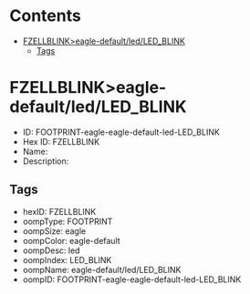 



Contents
========

* [FZELLBLINK>eagle-default/led/LED_BLINK](#fzellblinkeagle-defaultledled_blink)
	* [Tags](#tags)

# FZELLBLINK>eagle-default/led/LED_BLINK

- ID: FOOTPRINT-eagle-eagle-default-led-LED_BLINK
- Hex ID: FZELLBLINK
- Name: 
- Description: 

## Tags

- hexID: FZELLBLINK
- oompType: FOOTPRINT
- oompSize: eagle
- oompColor: eagle-default
- oompDesc: led
- oompIndex: LED_BLINK
- oompName: eagle-default/led/LED_BLINK
- oompID: FOOTPRINT-eagle-eagle-default-led-LED_BLINK
